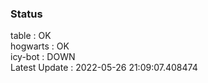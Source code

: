 ### Status


table : OK  
hogwarts : OK  
icy-bot : DOWN  
Latest Update : 2022-05-26 21:09:07.408474

